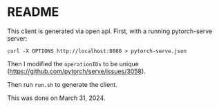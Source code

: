 # README

This client is generated via open api. First, with a running pytorch-serve server:
```
curl -X OPTIONS http://localhost:8080 > pytorch-serve.json
```
Then I modified the `operationIDs` to be unique (https://github.com/pytorch/serve/issues/3058).

Then run `run.sh` to generate the client.

This was done on March 31, 2024.

